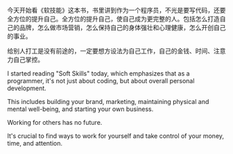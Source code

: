 今天开始看《软技能》这本书，书里讲到作为一个程序员，不光是要写代码，还要全方位的提升自己。全方位的提升自己，使自己成为更完整的人。包括怎么打造自己的品牌，怎么做市场营销，怎么保持自己的身体强壮和心理健康，怎么开创自己的事业。

给别人打工是没有前途的，一定要想方设法为自己工作，自己的金钱、时间、注意力自己掌控。

I started reading "Soft Skills" today, which emphasizes that as a programmer, it's not just about coding, but about overall personal development.

This includes building your brand, marketing, maintaining physical and mental well-being, and starting your own business.

Working for others has no future.

It's crucial to find ways to work for yourself and take control of your money, time, and attention.
